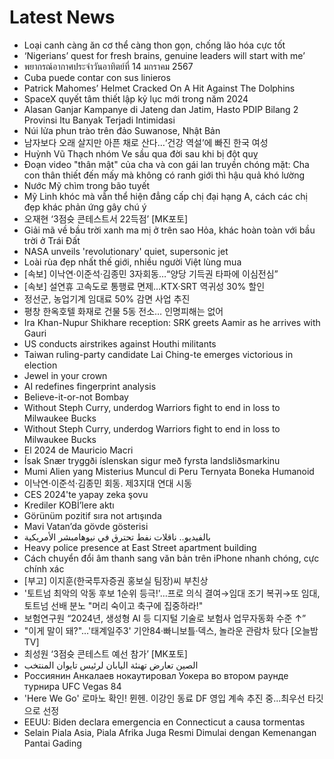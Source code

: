 # Latest News
-  Loại canh càng ăn cơ thể càng thon gọn, chống lão hóa cực tốt
-  ‘Nigerians’ quest for fresh brains, genuine leaders will start with me’
-  พยากรณ์อากาศประจำวันอาทิตย์ที่ 14 มกราคม 2567
-  Cuba puede contar con sus linieros
-  Patrick Mahomes’ Helmet Cracked On A Hit Against The Dolphins
-  SpaceX quyết tâm thiết lập kỷ lục mới trong năm 2024
-  Alasan Ganjar Kampanye di Jateng dan Jatim, Hasto PDIP Bilang 2 Provinsi Itu Banyak Terjadi Intimidasi
-  Núi lửa phun trào trên đảo Suwanose, Nhật Bản
-  남자보다 오래 살지만 아픈 채로 산다…‘건강 역설’에 빠진 한국 여성
-  Huỳnh Vũ Thạch nhóm Ve sầu qua đời sau khi bị đột quỵ
-  Đoạn video "thân mật" của cha và con gái lan truyền chóng mặt: Cha con thân thiết đến mấy mà không có ranh giới thì hậu quả khó lường
-  Nước Mỹ chìm trong bão tuyết
-  Mỹ Linh khóc mà vẫn thể hiện đẳng cấp chị đại hạng A, cách các chị đẹp khác phản ứng gây chú ý
-  오재현 ‘3점슛 콘테스트서 22득점’ [MK포토]
-  Giải mã về bầu trời xanh ma mị ở trên sao Hỏa, khác hoàn toàn với bầu trời ở Trái Đất
-  NASA unveils 'revolutionary' quiet, supersonic jet
-  Loài rùa đẹp nhất thế giới, nhiều người Việt lùng mua
-  [속보] 이낙연·이준석·김종민 3자회동…“양당 기득권 타파에 이심전심”
-  [속보] 설연휴 고속도로 통행료 면제…KTX·SRT 역귀성 30% 할인
-  정선군, 농업기계 임대료 50% 감면 사업 추진
-  평창 한옥호텔 화재로 건물 5동 전소… 인명피해는 없어
-  Ira Khan-Nupur Shikhare reception: SRK greets Aamir as he arrives with Gauri
-  US conducts airstrikes against Houthi militants
-  Taiwan ruling-party candidate Lai Ching-te emerges victorious in election
-  Jewel in your crown
-  AI redefines fingerprint analysis
-  Believe-it-or-not Bombay
-  Without Steph Curry, underdog Warriors fight to end in loss to Milwaukee Bucks
-  Without Steph Curry, underdog Warriors fight to end in loss to Milwaukee Bucks
-  El 2024 de Mauricio Macri
-  Ísak Snær tryggði ís­lenskan sigur með fyrsta lands­liðs­markinu
-  Mumi Alien yang Misterius Muncul di Peru Ternyata Boneka Humanoid
-  이낙연·이준석·김종민 회동. 제3지대 연대 시동
-  CES 2024'te yapay zeka şovu
-  Krediler KOBİ’lere aktı
-  Görünüm pozitif sıra not artışında
-  Mavi Vatan’da gövde gösterisi
-  بالفيديو.. ناقلات نفط تحترق في نيوهامبشر الأمريكية
-  Heavy police presence at East Street apartment building
-  Cách chuyển đổi âm thanh sang văn bản trên iPhone nhanh chóng, cực chính xác
-  [부고] 이지훈(한국투자증권 홍보실 팀장)씨 부친상
-  '토트넘 최악의 악동 후보 1순위 등극!'…프로 의식 결여→임대 조기 복귀→또 임대, 토트넘 선배 분노 "머리 숙이고 축구에 집중하라!"
-  보험연구원 “2024년, 생성형 AI 등 디지털 기술로 보험사 업무자동화 수준 ↑”
-  "이게 말이 돼?"…'태계일주3' 기안84·빠니보틀·덱스, 놀라운 관람차 탔다 [오늘밤TV]
-  최성원 ‘3점슛 콘테스트 예선 참가’ [MK포토]
-  الصين تعارض تهنئة اليابان لرئيس تايوان المنتخب
-  Россиянин Анкалаев нокаутировал Уокера во втором раунде турнира UFC Vegas 84
-  'Here We Go' 로마노 확인! 뮌헨. 이강인 동료 DF 영입 계속 추진 중...최우선 타깃으로 선정
-  EEUU: Biden declara emergencia en Connecticut a causa tormentas
-  Selain Piala Asia, Piala Afrika Juga Resmi Dimulai dengan Kemenangan Pantai Gading
